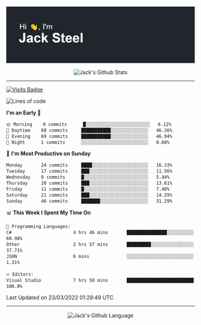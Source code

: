 <p align="center">
  <img align="center" src="https://github.com/JackSteel97/JackSteel97/blob/main/header.png?raw=true" alt="Hi, I'm Jack Steel" /> 
 </p>
<p align="center">
 <img align="center" src="https://github-readme-stats.vercel.app/api?username=jacksteel97&show_icons=true&count_private=true&theme=dracula" alt="Jack's Github Stats" /> 
</p>

<hr/>

[![Visits Badge](https://badges.pufler.dev/visits/JackSteel97/JackSteel97?color=blue&label=Profile%20Visits)](https://github.com/JackSteel97)
<!--START_SECTION:waka-->
![Lines of code](https://img.shields.io/badge/From%20Hello%20World%20I%27ve%20Written-907%20Thousand%20lines%20of%20code-blue)

**I'm an Early 🐤** 

```text
🌞 Morning    9 commits      █░░░░░░░░░░░░░░░░░░░░░░░░   6.12% 
🌆 Daytime    68 commits     ███████████░░░░░░░░░░░░░░   46.26% 
🌃 Evening    69 commits     ███████████░░░░░░░░░░░░░░   46.94% 
🌙 Night      1 commits      ░░░░░░░░░░░░░░░░░░░░░░░░░   0.68%

```
📅 **I'm Most Productive on Sunday** 

```text
Monday       24 commits     ████░░░░░░░░░░░░░░░░░░░░░   16.33% 
Tuesday      17 commits     ███░░░░░░░░░░░░░░░░░░░░░░   11.56% 
Wednesday    8 commits      █░░░░░░░░░░░░░░░░░░░░░░░░   5.44% 
Thursday     20 commits     ███░░░░░░░░░░░░░░░░░░░░░░   13.61% 
Friday       11 commits     █░░░░░░░░░░░░░░░░░░░░░░░░   7.48% 
Saturday     21 commits     ███░░░░░░░░░░░░░░░░░░░░░░   14.29% 
Sunday       46 commits     ███████░░░░░░░░░░░░░░░░░░   31.29%

```


📊 **This Week I Spent My Time On** 

```text
💬 Programming Languages: 
C#                       4 hrs 46 mins       ███████████████░░░░░░░░░░   60.98% 
Other                    2 hrs 57 mins       █████████░░░░░░░░░░░░░░░░   37.71% 
JSON                     6 mins              ░░░░░░░░░░░░░░░░░░░░░░░░░   1.31%

🔥 Editors: 
Visual Studio            7 hrs 50 mins       █████████████████████████   100.0%

```


 Last Updated on 23/03/2022 01:29:49 UTC
<!--END_SECTION:waka-->

<hr/>

<p align="center">
    <img align="center" src="https://github-readme-stats.vercel.app/api/top-langs/?username=jacksteel97&langs_count=10&layout=compact&theme=dracula" alt="Jack's Github Language" /> 
</p>
